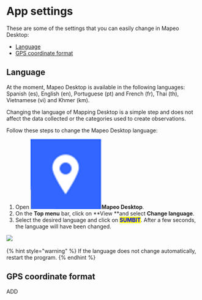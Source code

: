 # App settings

These are some of the settings that you can easily change in Mapeo Desktop:

* [Language](app-settings.md#language)
* [GPS coordinate format](app-settings.md#gps-coordinate-format)

## Language

At the moment, Mapeo Desktop is available in the following languages: Spanish (es), English (en), Portuguese (pt) and French (fr), Thai (th), Vietnamese (vi) and Khmer (km).&#x20;

Changing the language of Mapping Desktop is a simple step and does not affect the data collected or the categories used to create observations.&#x20;

Follow these steps to change the Mapeo Desktop language:

1. Open ![](<../../../.gitbook/assets/image (3).png>)**Mapeo Desktop**.
2. On the **Top menu** bar, click on **View **and select **Change language**.
3. Select the desired language and click on <mark style="color:blue;">**SUMBIT**</mark>. After a few seconds, the language will have been changed.

![](https://lh5.googleusercontent.com/kLFIM6fzcbeJmbZphm-IMpd-fKRPZw9n\_D5ACSQm-F\_ZiYccPo44MBIZKq6mvY97mRy9dT2mIwRjKqKqsXidyVo8wg4Yu-9H5oDxrHRADAk7EoOIvd5fjpjEmF\_7oQ)

{% hint style="warning" %}
If the language does not change automatically, restart the program.
{% endhint %}

## GPS coordinate format

ADD

